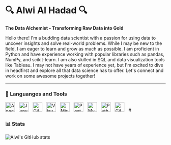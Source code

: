# 🔍 Alwi Al Hadad 🔍

**The Data Alchemist - Transforming Raw Data into Gold**

Hello there! I'm a budding data scientist with a passion for using data to uncover insights and solve real-world problems. While I may be new to the field, I am eager to learn and grow as much as possible. I am proficient in Python and have experience working with popular libraries such as pandas, NumPy, and scikit-learn. I am also skilled in SQL and data visualization tools like Tableau. I may not have years of experience yet, but I'm excited to dive in headfirst and explore all that data science has to offer. Let's connect and work on some awesome projects together!

---

### 🧰 Languanges and Tools

<img align="left" alt="Anaconda" width="30px" src="https://cdn.jsdelivr.net/gh/devicons/devicon/icons/anaconda/anaconda-original.svg" style="padding-right:10px;" />
<img align="left" alt="Jupyter Lab" width="30px" src="https://cdn.jsdelivr.net/gh/devicons/devicon/icons/jupyter/jupyter-original-wordmark.svg" style="padding-right:10px;" />
<img align="left" alt="Git" width="30px" src="https://cdn.jsdelivr.net/gh/devicons/devicon/icons/git/git-original-wordmark.svg" style="padding-right:10px;" />
<img align="left" alt="Visual Studio Code" width="30px" src="https://cdn.jsdelivr.net/gh/devicons/devicon/icons/vscode/vscode-original.svg" style="padding-right:10px;" />
<img align="left" alt="Microsoft SQL Server" width="30px" src="https://cdn.jsdelivr.net/gh/devicons/devicon/icons/microsoftsqlserver/microsoftsqlserver-plain-wordmark.svg" style="padding-right:10px;" />
<img align="left" alt="PostgreSQL" width="30px" src="https://cdn.jsdelivr.net/gh/devicons/devicon/icons/postgresql/postgresql-original.svg" style="padding-right:10px;" />
<img align="left" alt="MySql" width="30px" src="https://cdn.jsdelivr.net/gh/devicons/devicon/icons/mysql/mysql-original-wordmark.svg" style="padding-right:10px;" />
<img align="left" alt="Python" width="30px" src="https://cdn.jsdelivr.net/gh/devicons/devicon/icons/python/python-original.svg" style="padding-right:10px;" />
<img align="left" alt="Github" width="30px" src="https://cdn.jsdelivr.net/gh/devicons/devicon/icons/github/github-original.svg" style="padding-right:10px;" />
<br/>
#

### 📊 Stats

![Alwi's GitHub stats](https://github-readme-stats.vercel.app/api?username=AlwiAlHadad&show_icons=true&theme=swift)